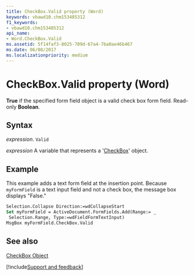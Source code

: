 ```yaml
---
title: CheckBox.Valid property (Word)
keywords: vbawd10.chm153485312
f1_keywords:
- vbawd10.chm153485312
api_name:
- Word.CheckBox.Valid
ms.assetid: 5f14faf3-8025-709d-67a4-7ba0ae46b467
ms.date: 06/08/2017
ms.localizationpriority: medium
---
```



# CheckBox.Valid property (Word)

 **True** if the specified form field object is a valid check box form field. Read-only **Boolean**.

## Syntax

_expression_. `Valid`

_expression_ A variable that represents a '[CheckBox](Word.CheckBox.md)' object.

## Example

This example adds a text form field at the insertion point. Because `myFormField` is a text input field and not a check box, the message box displays "False."

```vb
Selection.Collapse Direction:=wdCollapseStart 
Set myFormField = ActiveDocument.FormFields.Add(Range:= _ 
 Selection.Range, Type:=wdFieldFormTextInput) 
MsgBox myFormField.CheckBox.Valid
```

## See also

[CheckBox Object](Word.CheckBox.md)

[!include[Support and feedback](~/includes/feedback-boilerplate.md)]
